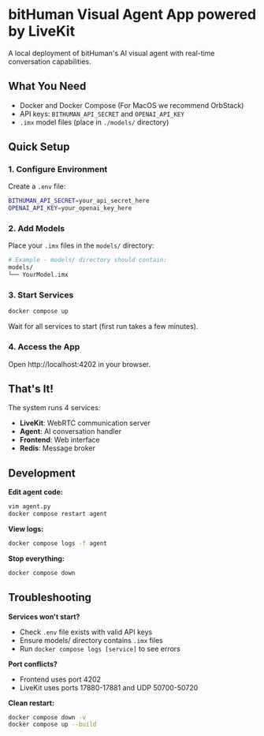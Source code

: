 # bitHuman Visual Agent App powered by LiveKit

A local deployment of bitHuman's AI visual agent with real-time conversation capabilities.

## What You Need

- Docker and Docker Compose (For MacOS we recommend OrbStack)
- API keys: `BITHUMAN_API_SECRET` and `OPENAI_API_KEY`
- `.imx` model files (place in `./models/` directory)

## Quick Setup

### 1. Configure Environment

Create a `.env` file:

```bash
BITHUMAN_API_SECRET=your_api_secret_here
OPENAI_API_KEY=your_openai_key_here
```

### 2. Add Models

Place your `.imx` files in the `models/` directory:

```bash
# Example - models/ directory should contain:
models/
└── YourModel.imx
```

### 3. Start Services

```bash
docker compose up
```

Wait for all services to start (first run takes a few minutes).

### 4. Access the App

Open http://localhost:4202 in your browser.

## That's It!

The system runs 4 services:
- **LiveKit**: WebRTC communication server
- **Agent**: AI conversation handler  
- **Frontend**: Web interface
- **Redis**: Message broker

## Development

**Edit agent code:**
```bash
vim agent.py
docker compose restart agent
```

**View logs:**
```bash
docker compose logs -f agent
```

**Stop everything:**
```bash
docker compose down
```

## Troubleshooting

**Services won't start?**
- Check `.env` file exists with valid API keys
- Ensure models/ directory contains `.imx` files
- Run `docker compose logs [service]` to see errors

**Port conflicts?**
- Frontend uses port 4202
- LiveKit uses ports 17880-17881 and UDP 50700-50720

**Clean restart:**
```bash
docker compose down -v
docker compose up --build
```

